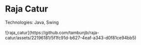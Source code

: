 # <span id="tjidtitle">Raja Catur</span>

<div>Technologies: <span id="tjidtechs">Java, Swing</span></div>
<br />
![raja_catur](https://github.com/tambunjb/raja-catur/assets/22196181/5f1fc91d-b627-4eaf-a343-d0f81ce94bb5)
